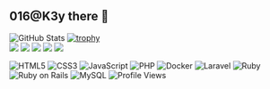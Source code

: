 ## 016@K3y there 👋

![GitHub Stats](https://github-readme-stats.vercel.app/api?username=Hiroaki027)
[![trophy](https://github-profile-trophy.vercel.app/?username=Hiroaki027&theme=onedark)](https://github.com/ryo-ma/github-profile-trophy)  
![](http://github-profile-summary-cards.vercel.app/api/cards/profile-details?username=Hiroaki027&theme=2077)
![](http://github-profile-summary-cards.vercel.app/api/cards/repos-per-language?username=Hiroaki027&theme=2077)
![](http://github-profile-summary-cards.vercel.app/api/cards/most-commit-language?username=Hiroaki027&theme=2077)
![](http://github-profile-summary-cards.vercel.app/api/cards/stats?username=Hiroaki027&theme=2077)
![](http://github-profile-summary-cards.vercel.app/api/cards/productive-time?username=Hiroaki027&theme=2077&utcOffset=8)

![HTML5](https://img.shields.io/badge/HTML5-E34F26?style=flat&logo=html5&logoColor=white)
![CSS3](https://img.shields.io/badge/CSS3-1572B6?style=flat&logo=css3&logoColor=white)
![JavaScript](https://img.shields.io/badge/-JavaScript-F7DF1E?style=flat-square&logo=javascript&logoColor=black)
![PHP](https://img.shields.io/badge/-PHP-777BB4?style=flat-square&logo=php&logoColor=white)
![Docker](https://img.shields.io/badge/Docker-2496ED?style=flat&logo=docker&logoColor=white)
![Laravel](https://img.shields.io/badge/-Laravel-FF2D20?style=flat-square&logo=laravel&logoColor=white)
![Ruby](https://img.shields.io/badge/Ruby-701516?style=flat&logo=ruby&logoColor=white)
![Ruby on Rails](https://img.shields.io/badge/Ruby_on_Rails-CC0000?style=flat&logo=ruby-on-rails&logoColor=white)
![MySQL](https://img.shields.io/badge/-MySQL-4479A1?style=flat-square&logo=mysql&logoColor=white)
![Profile Views](https://komarev.com/ghpvc/?username=Hiroaki027)

<!--
**Hiroaki027/Hiroaki027** is a ✨ _special_ ✨ repository because its `README.md` (this file) appears on your GitHub profile.

Here are some ideas to get you started:

- 🔭 I’m currently working on ...
- 🌱 I’m currently learning ...
- 👯 I’m looking to collaborate on ...
- 🤔 I’m looking for help with ...
- 💬 Ask me about ...
- 📫 How to reach me: ...
- 😄 Pronouns: ...
- ⚡ Fun fact: ...
-->
